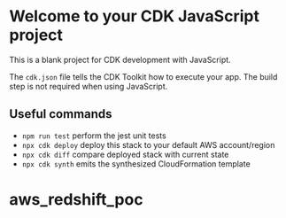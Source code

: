 # Welcome to your CDK JavaScript project

This is a blank project for CDK development with JavaScript.

The `cdk.json` file tells the CDK Toolkit how to execute your app. The build step is not required when using JavaScript.

## Useful commands

* `npm run test`         perform the jest unit tests
* `npx cdk deploy`       deploy this stack to your default AWS account/region
* `npx cdk diff`         compare deployed stack with current state
* `npx cdk synth`        emits the synthesized CloudFormation template
# aws_redshift_poc
